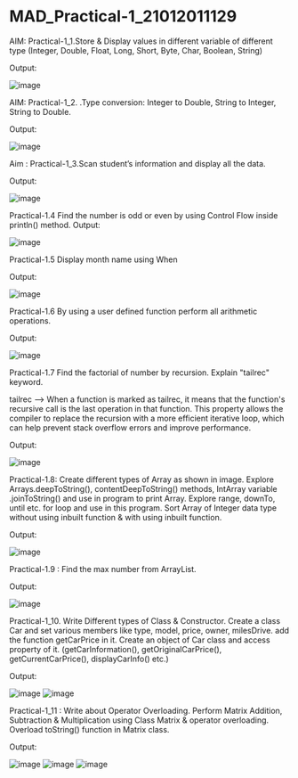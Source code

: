 # MAD_Practical-1_21012011129

AIM: Practical-1_1.Store & Display values in different variable of different type (Integer, Double, Float, Long, Short, Byte, Char, Boolean, String)

Output:

![image](https://github.com/rathodyuvraj2/MAD_Practical-1_21012011129/assets/124398921/4311c5cb-3d17-4944-8528-6dec80b5992e)



AIM: Practical-1_2. .Type conversion:
Integer to Double, String to Integer, String to Double.

Output:

![image](https://github.com/rathodyuvraj2/MAD_Practical-1_21012011129/assets/124398921/70aa0f04-798a-442b-98dd-7db5fea530da)

Aim : Practical-1_3.Scan student’s information and display all the data.

Output:

![image](https://github.com/rathodyuvraj2/MAD_Practical-1_21012011129/assets/124398921/f1f5168f-4a63-4e2c-a910-354db5bc2d9f)


Practical-1.4 Find the number is odd or even by using Control Flow inside println() method.
Output:

![image](https://github.com/rathodyuvraj2/MAD_Practical-1_21012011129/assets/124398921/18cdf8ba-f94e-4016-beca-f83fe2bcc279)


Practical-1.5 Display month name using When

Output:

![image](https://github.com/rathodyuvraj2/MAD_Practical-1_21012011129/assets/124398921/2a324f9e-0ffb-455b-8c01-072a32a6097e)

Practical-1.6 By using a user defined function perform all arithmetic operations.

Output:
 
![image](https://github.com/rathodyuvraj2/MAD_Practical-1_21012011129/assets/124398921/1ada8788-ca29-4b3d-aeb1-d4f09210b211)

Practical-1.7 Find the factorial of number by recursion. Explain "tailrec" keyword.

 tailrec -->  When a function is marked as tailrec, it means that the function's recursive call is the last operation in that function. This property allows the compiler to replace the recursion with a more efficient iterative loop, which can help prevent stack overflow errors and improve performance. 

Output:

![image](https://github.com/rathodyuvraj2/MAD_Practical-1_21012011129/assets/124398921/20663ff1-d797-40ce-81f1-f2c1db9cffa2)

Practical-1.8: Create different types of Array as shown in image. Explore Arrays.deepToString(), contentDeepToString() methods, IntArray variable .joinToString() and use in program to print Array. Explore range, downTo, until etc. for loop and use in this program. Sort Array of Integer data type without using inbuilt function & with using inbuilt function.


Output:

![image](https://github.com/rathodyuvraj2/MAD_Practical-1_21012011129/assets/124398921/35b98e25-11d0-4959-8952-950ae4962838)


Practical-1.9 :  Find the max number from ArrayList.

Output: 

![image](https://github.com/rathodyuvraj2/MAD_Practical-1_21012011129/assets/124398921/e565ab67-783f-4c82-9279-c17d291ae172)

Practical-1_10. Write Different types of Class & Constructor. Create a class Car and set various members like type, model, price, owner, milesDrive. add the function getCarPrice in it. Create an object of Car class and access property of it. (getCarInformation(), getOriginalCarPrice(), getCurrentCarPrice(), displayCarInfo() etc.)

Output:

![image](https://github.com/rathodyuvraj2/MAD_Practical-1_21012011129/assets/124398921/202b65fb-630c-4dc6-af53-969a4400ba85)
![image](https://github.com/rathodyuvraj2/MAD_Practical-1_21012011129/assets/124398921/26f82eee-af0c-4d93-85ac-dbc5daaaa0e8)

Practical-1_11 : Write about Operator Overloading. Perform Matrix Addition, Subtraction & Multiplication using Class Matrix & operator overloading. Overload toString() function in Matrix class.

Output:

![image](https://github.com/rathodyuvraj2/MAD_Practical-1_21012011129/assets/124398921/0ff1d728-948c-4f25-88df-0e3de48b8128)
![image](https://github.com/rathodyuvraj2/MAD_Practical-1_21012011129/assets/124398921/1a6abe4d-516d-44fc-94fd-3d05dc85d901)
![image](https://github.com/rathodyuvraj2/MAD_Practical-1_21012011129/assets/124398921/37bfa29f-cda0-4283-9627-0e5801c0e7ea)
